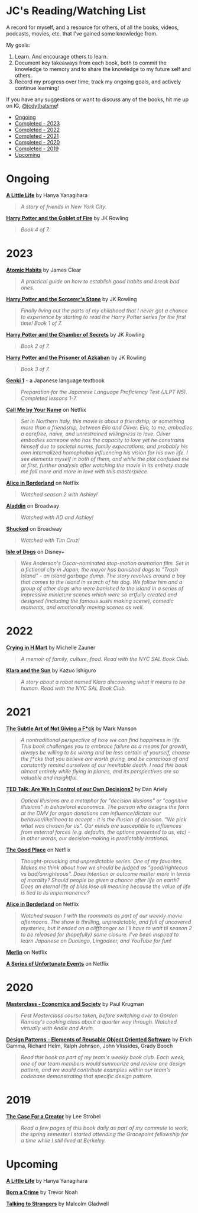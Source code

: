 
# JC's Reading/Watching List

A record for myself, and a resource for others, of all the books, videos, podcasts, movies, etc. that I've gained some knowledge from. 

My goals:

1. Learn. And encourage others to learn.
1. Document key takeaways from each book, both to commit the knowledge to memory and to share the knowledge to my future self and others.
2. Record my progress over time, track my ongoing goals, and actively continue learning!

If you have any suggestions or want to discuss any of the books, hit me up on IG, [@jcdythatsme](https://www.instagram.com/jcdythatsme/)!

* [Ongoing](#ongoing)
* [Completed - 2023](#2023)
* [Completed - 2022](#2022)
* [Completed - 2021](#2021)
* [Completed - 2020](#2020)
* [Completed - 2019](#2019) 
* [Upcoming](#upcoming)

# Ongoing

**[A Little Life](https://www.amazon.com/Little-Life-Novel-Hanya-Yanagihara/dp/0385539258)** by Hanya Yanagihara 
> _A story of friends in New York City._

**[Harry Potter and the Goblet of Fire](https://www.amazon.com/Harry-Potter-Goblet-Fire-Book/dp/0439139597)** by JK Rowling
> _Book 4 of 7._


# 2023
**[Atomic Habits](https://www.amazon.com/Atomic-Habits-Proven-Build-Break/dp/0735211299)** by James Clear
> _A practical guide on how to establish good habits and break bad ones._

**[Harry Potter and the Sorcerer's Stone](https://www.amazon.com/Harry-Potter-Sorcerers-Stone-Rowling/dp/059035342X)** by JK Rowling
> _Finally living out the parts of my childhood that I never got a chance to experience by starting to read the Harry Potter series for the first time! Book 1 of 7._

**[Harry Potter and the Chamber of Secrets](https://www.amazon.com/Harry-Potter-Chamber-Secrets-Rowling/dp/0439064872)** by JK Rowling
> _Book 2 of 7._

**[Harry Potter and the Prisoner of Azkaban](https://www.amazon.com/Harry-Potter-Prisoner-Azkaban-Rowling/dp/0439136350)** by JK Rowling
> _Book 3 of 7._

**[Genki 1](https://www.amazon.com/Genki-Vol-1-Textbook-3e-ed/dp/4789017303/)** - a Japanese language textbook
> _Preparation for the Japanese Language Proficiency Test (JLPT N5). Completed lessons 1-7._

**[Call Me by Your Name](https://www.netflix.com/title/80169498)** on Netflix
> _Set in Northern Italy, this movie is about a friendship, or something more than a friendship, between Elio and Oliver. Elio, to me, embodies a carefree, naive, and unrestrained willingness to love. Oliver embodies someone who has the capacity to love yet he constrains himself due to societal norms, family expectations, and probably his own internalized homophobia influencing his vision for his own life. I see elements myself in both of them, and while the plot confused me at first, further analysis after watching the movie in its entirety made me fall more and more in love with this masterpiece._

**[Alice in Borderland](https://www.netflix.com/title/80200575)** on Netflix
> _Watched season 2 with Ashley!_

**[Aladdin](https://aladdinthemusical.com)** on Broadway
> _Watched with AD and Ashley!_

**[Shucked](https://playbill.com/production/shucked-broadway-nederlander-theatre-2023)** on Broadway
> _Watched with Tim Cruz!_

**[Isle of Dogs](https://www.imdb.com/title/tt5104604/)** on Disney+
> _Wes Anderson's Oscar-nominated stop-motion animation film. Set in a fictional city in Japan, the mayor has banished dogs to "Trash Island" - an island garbage dump. The story revolves around a boy that comes to the island in search of his dog. We follow him and a group of other dogs who were banished to the island in a series of impressive miniature scenes which were so artfully created and designed (including the famous sushi making scene), comedic moments, and emotionally moving scenes as well._


# 2022
**[Crying in H Mart](https://www.amazon.com/Crying-Mart-Memoir-Michelle-Zauner/dp/0525657746)** by Michelle Zauner
> _A memoir of family, culture, food. Read with the NYC SAL Book Club._

**[Klara and the Sun](https://www.amazon.com/Klara-Sun-novel-Kazuo-Ishiguro/dp/059331817X)** by Kazuo Ishiguro
> _A story about a robot named Klara discovering what it means to be human. Read with the NYC SAL Book Club._

# 2021

**[The Subtle Art of Not Giving a F*ck](https://www.amazon.com/Subtle-Art-Not-Giving-Counterintuitive/dp/0062457713)** by Mark Manson
> _A nontraditional perspective of how we can find happiness in life. This book challenges you to embrace failure as a means for growth, always be willing to be wrong and be less certain of yourself, choose the f*cks that you believe are worth giving, and be conscious of and constantly remind ourselves of our inevitable death. I read this book almost entirely while flying in planes, and its perspectives are so valuable and insightful._

**[TED Talk: Are We In Control of our Own Decisions?](https://www.ted.com/talks/dan_ariely_are_we_in_control_of_our_own_decisions)** by Dan Ariely
> _Optical illusions are a metaphor for "decision illusions" or "cognitive illusions" in behavioral economics. The person who designs the form at the DMV for organ donations can influence/dictate our behavior/likelihood to accept - it is the illusion of decision. "We pick what was chosen for us". Our minds are susceptible to influences from external forces (e.g. defaults, the options presented to us, etc) - in other words, our decision-making is predictably irrational._

**[The Good Place](https://www.netflix.com/title/80113701)** on Netflix
> _Thought-provoking and unpredictable series. One of my favorites. Makes me think about how we should be judged as "good/righteous vs bad/unrighteous". Does intention or outcome matter more in terms of morality? Should people be given a chance after life on earth? Does an eternal life of bliss lose all meaning because the value of life is tied to its impermanence?_

**[Alice in Borderland](https://www.netflix.com/title/80200575)** on Netflix
> _Watched season 1 with the roommats as part of our weekly movie afternoons. The show is thrilling, unpredictable, and full of uncovered mysteries, but it ended on a cliffhanger so I'll have to wait til season 2 to be released for (hopefully) some closure. I've been inspired to learn Japanese on Duolingo, Lingodeer, and YouTube for fun!_

**[Merlin](https://www.netflix.com/title/70142436)** on Netflix

**[A Series of Unfortunate Events](https://www.netflix.com/title/80050008)** on Netflix

# 2020

**[Masterclass - Economics and Society](https://www.masterclass.com/classes/paul-krugman-teaches-economics-and-society)** by Paul Krugman
> _First Masterclass course taken, before switching over to Gordon Ramsay's cooking class about a quarter way through. Watched virtually with Andie and Arvin._

**[Design Patterns - Elements of Reusable Object Oriented Software](https://www.amazon.com/Design-Patterns-Elements-Reusable-Object-Oriented/dp/0201633612)** by Erich Gamma, Richard Helm, Ralph Johnson, John Vlissides, Grady Booch

> _Read this book as part of my team's weekly book club. Each week, one of our team members would summarize and review one design pattern, and we would contribute examples within our team's codebase demonstrating that specific design pattern._

# 2019

**[The Case For a Creator](https://www.amazon.com/Case-Creator-Lee-Strobel/dp/0310242096)** by Lee Strobel
> _Read a few pages of this book daily as part of my commute to work, the spring semester I started attending the Gracepoint fellowship for a time while I still lived at Berkeley._

# Upcoming

**[A Little Life](https://www.amazon.com/Little-Life-Hanya-Yanagihara/dp/0804172706/)** by Hanya Yanagihara

**[Born a Crime](https://www.amazon.com/Born-Crime-Stories-African-Childhood-ebook/dp/B01DHWACVY)** by Trevor Noah

**[Talking to Strangers](https://www.amazon.com/Talking-Strangers-Should-about-People/dp/0316478520)** by Malcolm Gladwell